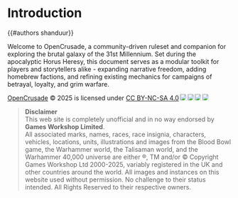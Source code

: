 # Introduction

{{#authors shanduur}}

Welcome to OpenCrusade, a community-driven ruleset and companion for exploring the brutal galaxy of the 31st Millennium. Set during the apocalyptic Horus Heresy, this document serves as a modular toolkit for players and storytellers alike - expanding narrative freedom, adding homebrew factions, and refining existing mechanics for campaigns of betrayal, loyalty, and grim warfare.

<a href="https://opencrusade.cc">OpenCrusade</a> © 2025 is licensed under <a href="https://creativecommons.org/licenses/by-nc-sa/4.0/">CC BY-NC-SA 4.0</a><img src="https://mirrors.creativecommons.org/presskit/icons/cc.svg" style="max-width: 1em;max-height:1em;margin-left: .2em;"><img src="https://mirrors.creativecommons.org/presskit/icons/by.svg" style="max-width: 1em;max-height:1em;margin-left: .2em;"><img src="https://mirrors.creativecommons.org/presskit/icons/nc.svg" style="max-width: 1em;max-height:1em;margin-left: .2em;"><img src="https://mirrors.creativecommons.org/presskit/icons/sa.svg" style="max-width: 1em;max-height:1em;margin-left: .2em;">

> **Disclaimer**  
> This web site is completely unofficial and in no way endorsed by **Games Workshop Limited**.  
> All associated marks, names, races, race insignia, characters, vehicles, locations, units, illustrations and images from the Blood Bowl game, the Warhammer world, the Talisaman world, and the Warhammer 40,000 universe are either ®, TM and/or © Copyright Games Workshop Ltd 2000-2025, variably registered in the UK and other countries around the world. All images and instances on this website used without permission. No challenge to their status intended. All Rights Reserved to their respective owners.
